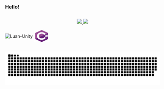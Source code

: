 ### Hello!

##

<div align="center">
  <a href="https://github.com/luanrobs">
    <img height="135em" src="https://github-readme-stats.vercel.app/api?username=luanrobs&show_icons=true&theme=tokyonight&include_all_commits=true&count_private=true"/>
    <img height="135em" src="https://github-readme-stats.vercel.app/api/top-langs/?username=luanrobs&layout=compact&langs_count=7&theme=tokyonight"/>
  </a>
</div>
  
<div style="display: inline_block; white-space: nowrap;"><br>
  <img align="center" alt="Luan-Unity" height="40" width="50" src="https://cdn.jsdelivr.net/gh/devicons/devicon/icons/unity/unity-original.svg">
  <img align="center" alt="Luan-Csharp" height="40" width="50" src="https://raw.githubusercontent.com/devicons/devicon/master/icons/csharp/csharp-original.svg">
</div>

  ##
                                                                                                        
![Snake animation](https://github.com/luanrobs/luanrobs/blob/output/github-contribution-grid-snake.svg)

